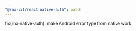 ```yaml
---
"@rnx-kit/react-native-auth": patch
---
```


fix(rnx-native-auth): make Android error type from native work
